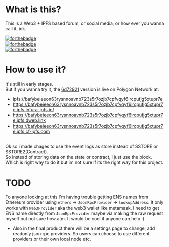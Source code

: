 # What is this?
This is a Web3 + IPFS based forum, or social media, or how ever you wanna call it, idk.

[![forthebadge](https://forthebadge.com/images/badges/0-percent-optimized.svg)](https://forthebadge.com) <br />
[![forthebadge](https://forthebadge.com/images/badges/60-percent-of-the-time-works-every-time.svg)](https://forthebadge.com) <br />
[![forthebadge](https://forthebadge.com/images/badges/powered-by-black-magic.svg)](https://forthebadge.com)

# How to use it?
It's still in early stages. <br />
But if you wanna try it, 
the [6d72921](https://github.com/DeepDoge/web3-forum/commit/6d7292166cdfb848ae1ffd4d4b76617a2bc4962f) version is live on Polygon Network at: <br /> 
- ipfs://bafybeieeon63rysnnoavnb723s5r7ozjb7cpfvqyf6ircpufjg5xtupr7e
- https://bafybeieeon63rysnnoavnb723s5r7ozjb7cpfvqyf6ircpufjg5xtupr7e.ipfs.infura-ipfs.io/
- https://bafybeieeon63rysnnoavnb723s5r7ozjb7cpfvqyf6ircpufjg5xtupr7e.ipfs.dweb.link
- https://bafybeieeon63rysnnoavnb723s5r7ozjb7cpfvqyf6ircpufjg5xtupr7e.ipfs.cf-ipfs.com
 <br />
Ok so i made chages to use the event logs as store instead of SSTORE or SSTORE2(Contract). <br />
So instead of storing data on the state or contract, i just use the block. <br />
Which is right way to do it but im not sure if its the right way for this project. <br />

# TODO
To anyone looking at this I'm having trouble getting ENS names from Ethereum provider using `ethers` -> `JsonRpcProvider` -> `lookupAddress`.
It only works with `Web3Provider` aka the web3 wallet like metamask. I need to get ENS name directly from `JsonRpcProvider` maybe via making the raw request myself but not sure how atm. It would be cool if anyone can help :)

- Also in the final product there will be a settings page to change, add readonly json rpc providers. So users can choose to use different providers or their own local node etc.

